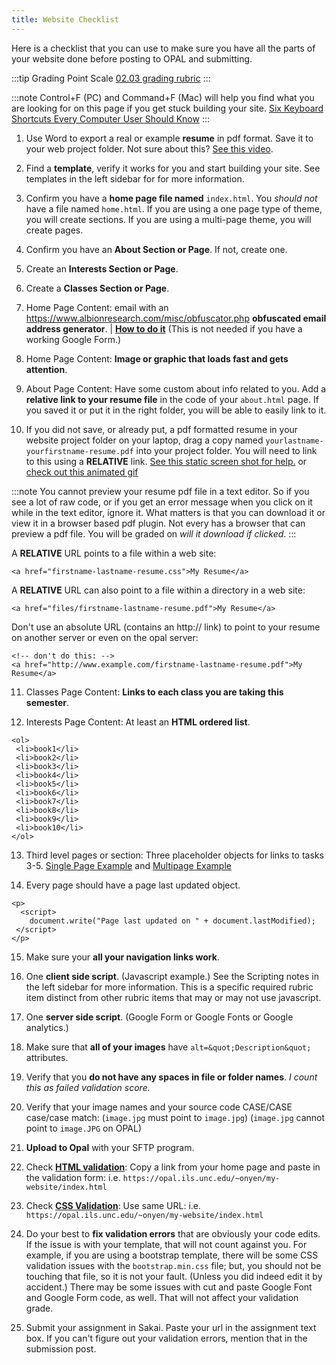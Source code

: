 ```yaml
---
title: Website Checklist
---
```


Here is a checklist that you can use to make sure you have all the parts of your website done before posting to OPAL and submitting.

:::tip Grading Point Scale
[02.03 grading rubric](https://docs.google.com/spreadsheets/d/15xJiRcZNag7ZymqJ-0X6VNHegPlHtkeakk5dKLr31Mw/edit?usp=sharing) 
:::

:::note
Control+F (PC) and Command+F (Mac) will help you find what you are looking for on this page if you get stuck building your site. [Six Keyboard Shortcuts Every Computer User Should Know](https://lifehacker.com/six-keyboard-shortcuts-every-computer-user-should-know-5836288)
:::

1. Use Word to export a real or example **resume** in pdf format. Save it to your web project folder. Not sure about this? [See this video](https://www.youtube.com/watch?v=3Y-GeTi472A).

2. Find a **template**, verify it works for you and start building your site. See templates in the left sidebar for  for more information.

3. Confirm you have a **home page file named** ```index.html```. You *should not* have a file named ```home.html```. If you are using a one page type of theme, you will create sections. If you are using a multi-page theme, you will create pages.

4. Confirm you have an **About Section or Page**. If not, create one.

5. Create an **Interests Section or Page**.

6. Create a **Classes Section or Page**.

7. Home Page Content: email with an <https://www.albionresearch.com/misc/obfuscator.php> **obfuscated email address generator**. | [**How to do it**](/img/obfuscated-email.png) (This is not needed if you have a working Google Form.)

8. Home Page Content: **Image or graphic that loads fast and gets attention**.

9. About Page Content: Have some custom about info related to you. Add a **relative link to your resume file** in the code of your ```about.html``` page. If you saved it or put it in the right folder, you will be able to easily link to it.

10. If you did not save, or already put, a pdf formatted resume in your website project folder on your laptop, drag a copy named ```yourlastname-yourfirstname-resume.pdf``` into your project folder. You will need to link to this using a **RELATIVE** link. [See this static screen shot for help.](/img/resume.png) or [check out this animated gif](/img/resume.gif)

:::note
You cannot preview your resume pdf file in a text editor. So if you see a lot of raw code, or if you get an error message when you click on it while in the text editor, ignore it. What matters is that you can download it or view it in a browser based pdf plugin. Not every has a browser that can preview a pdf file. You will be graded on *will it download if clicked*.
:::

A **RELATIVE** URL points to a file within a web site:

```
<a href="firstname-lastname-resume.css">My Resume</a>
```
A **RELATIVE** URL can also point to a file within a directory in a web site:

```
<a href="files/firstname-lastname-resume.pdf">My Resume</a>
```

Don't use an absolute URL (contains an http:// link) to point to your resume on another server or even on the opal server:

```
<!-- don't do this: -->
<a href="http://www.example.com/firstname-lastname-resume.pdf">My Resume</a>
```

11. Classes Page Content: **Links to each class you are taking this semester**.

12. Interests Page Content: At least an **HTML ordered list**.

```
<ol>
 <li>book1</li>
 <li>book2</li>
 <li>book3</li>
 <li>book4</li>
 <li>book5</li>
 <li>book6</li>
 <li>book7</li>
 <li>book8</li>
 <li>book9</li>
 <li>book10</li>
</ol>
```

13. Third level pages or section: Three placeholder objects for links to tasks 3-5. [Single Page Example](/img/project-links-one-page.png) and [Multipage Example](/img/project-links-multi-page.png)

14. Every page should have a page last updated object.

```
<p>
  <script>
    document.write("Page last updated on " + document.lastModified);
 </script>
</p>
```

15. Make sure your **all your navigation links work**.

16. One **client side script**. (Javascript example.) See the Scripting notes in the left sidebar for more information. This is a specific required rubric item distinct from other rubric items that may or may not use javascript.

17. One **server side script**. (Google Form or Google Fonts or Google analytics.)

18. Make sure that **all of your images** have ```alt=&quot;Description&quot;``` attributes.

19. Verify that you **do not have any spaces in file or folder names**. *I count this as failed validation score.*

20. Verify that your image names and your source code CASE/CASE case/case match: (```image.jpg``` must point to ```image.jpg```) (```image.jpg``` cannot point to ```image.JPG``` on OPAL)

21. **Upload to Opal** with your SFTP program.

22. Check [**HTML validation**](https://validator.w3.org/): Copy a link from your home page and paste in the  validation form: i.e. ```https://opal.ils.unc.edu/~onyen/my-website/index.html```

23. Check [**CSS Validation**](https://jigsaw.w3.org/css-validator/): Use same URL: i.e. ```https://opal.ils.unc.edu/~onyen/my-website/index.html```

24. Do your best to **fix validation errors** that are obviously your code edits. If the issue is with your template, that will not count against you. For example, if you are using a bootstrap template, there will be some CSS validation issues with the ```bootstrap.min.css``` file; but, you should not be touching that file, so it is not your fault. (Unless you did indeed edit it by accident.) There may be some issues with cut and paste Google Font and Google Form code, as well. That will not affect your validation grade.

25. Submit your assignment in Sakai. Paste your url in the assignment text box. If you can't figure out your validation errors, mention that in the submission post.
